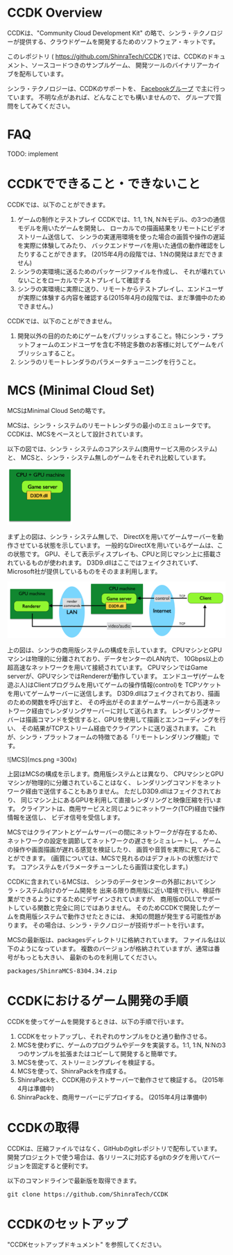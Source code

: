 # CCDK Overview

CCDKは、"Community Cloud Development Kit" の略で、シンラ・テクノロジーが提供する、クラウドゲームを開発するためのソフトウェア・キットです。

このレポジトリ ( <a href="https://github.com/ShinraTech/CCDK">https://github.com/ShinraTech/CCDK</a> )では、CCDKのドキュメント、ソースコードつきのサンプルゲーム、
開発ツールのバイナリアーカイブを配布しています。

シンラ・テクノロジーは、CCDKのサポートを、
<a href="https://www.facebook.com/pages/Shinra-Community-CDK/1613401802228319">Facebookグループ</a> で主に行っています。
不明な点があれば、どんなことでも構いませんので、
グループで質問をしてみてください。


FAQ
====
TODO: implement



CCDKでできること・できないこと
====
CCDKでは、以下のことができます。

1. ゲームの制作とテストプレイ
CCDKでは、1:1, 1:N, N:Nモデル、の3つの通信モデルを用いたゲームを開発し、
ローカルでの描画結果をリモートにビデオストリーム送信して、
シンラの実運用環境を使った場合の画質や操作の遅延を実際に体験してみたり、
バックエンドサーバを用いた通信の動作確認をしたりすることができます。
(2015年4月の段階では、1:Nの開発はまだできません)
2. シンラの実環境に送るためのパッケージファイルを作成し、
それが壊れていないことをローカルでテストプレイして確認する
3. シンラの実環境に実際に送り、リモートからテストプレイし、エンドユーザが実際に体験する内容を確認する(2015年4月の段階では、まだ準備中のためできません。)

CCDKでは、以下のことができません。
1. 開発以外の目的のためにゲームをパブリッシュすること。特にシンラ・プラットフォームのエンドユーザを含む不特定多数のお客様に対してゲームをパブリッシュすること。
2. シンラのリモートレンダラのパラメータチューニングを行うこと。



MCS  (Minimal Cloud Set)
====
MCSはMinimal Cloud Setの略です。

MCSは、シンラ・システムのリモートレンダラの最小のエミュレータです。
CCDKは、MCSをベースとして設計されています。

以下の図では、シンラ・システムのコアシステム(商用サービス用のシステム)と、
MCSと、シンラ・システム無しのゲームをそれぞれ比較しています。

<img src="without_shinra.png" width=150>



まず上の図は、シンラ・システム無しで、
DirectXを用いてゲームサーバーを動作させている状態を示しています。
一般的なDirectXを用いているゲームは、この状態です。
GPU、そして表示ディスプレイも、CPUと同じマシン上に搭載されているものが使われます。
D3D9.dllはここではフェイクされていず、Microsoft社が提供しているものをそのまま利用します。


![CoreSystem](coresystem.png)

上の図は、シンラの商用版システムの構成を示しています。
CPUマシンとGPUマシンは物理的に分離されており、データセンターのLAN内で、
10Gbps以上の超高速なネットワークを用いて接続されています。
CPUマシンではGame serverが、GPUマシンではRendererが動作しています。
エンドユーザ(ゲームを遊ぶ人)はClientプログラムを用いてゲームの操作情報(control)を
TCPソケットを用いてゲームサーバーに送信します。
D3D9.dllはフェイクされており、描画のための関数を呼び出すと、
その呼出がそのままゲームサーバーから高速ネットワーク経由でレンダリングサーバーに対して送られます。
レンダリングサーバーは描画コマンドを受信すると、GPUを使用して描画とエンコーディングを行い、
その結果がTCPストリーム経由でクライアントに送り返されます。
これが、シンラ・プラットフォームの特徴である「リモートレンダリング機能」です。

![MCS](mcs.png =300x)

上図はMCSの構成を示します。商用版システムとは異なり、
CPUマシンとGPUマシンが物理的に分離されていることはなく、
レンダリングコマンドをネットワーク経由で送信することもありません。
ただしD3D9.dllはフェイクされており、
同じマシン上にあるGPUを利用して直接レンダリングと映像圧縮を行います。
クライアントは、商用サービスと同じようにネットワーク(TCP)経由で操作情報を送信し、
ビデオ信号を受信します。

MCSではクライアントとゲームサーバーの間にネットワークが存在するため、
ネットワークの設定を調節してネットワークの遅さをシミュレートし、
ゲームの操作や画面描画が遅れる感覚を検証したり、
画質や音質を実際に見てみることができます。
(画質については、MCSで見れるのはデフォルトの状態だけです。
コアシステムをパラメータチューンしたら画質は変化します。)

CCDKに含まれているMCSは、
シンラのデータセンターの外部においてシンラ・システム向けのゲーム開発を
出来る限り商用版に近い環境で行い、検証作業ができるようにするためにデザインされていますが、
商用版のDLLでサポートしている関数と完全に同じではありません。
そのためCCDKで開発したゲームを商用版システムで動作させたときには、
未知の問題が発生する可能性があります。
その場合は、シンラ・テクノロジーが技術サポートを行います。


MCSの最新版は、packagesディレクトリに格納されています。
ファイル名は以下のようになっています。
複数のバージョンが格納されていますが、通常は番号がもっとも大きい、
最新のものを利用してください。

<pre>
packages/ShinraMCS-8304.34.zip
</pre>


CCDKにおけるゲーム開発の手順
====
CCDKを使ってゲームを開発するときは、以下の手順で行います。

1. CCDKをセットアップし、それぞれのサンプルをひと通り動作させる。
2. MCSを使わずに、ゲームのプログラムやデータを実装する。1:1, 1:N, N:Nの3つのサンプルを拡張またはコピーして開発すると簡単です。
3. MCSを使って、ストリーミングプレイを検証する。
4. MCSを使って、ShinraPackを作成する。
5. ShinraPackを、CCDK用のテストサーバーで動作させて検証する。 (2015年4月は準備中)
6. ShinraPackを、商用サーバーにデプロイする。  (2015年4月は準備中)



CCDKの取得
====
CCDKは、圧縮ファイルではなく、GitHubのgitレポジトリで配布しています。
開発プロジェクトで使う場合は、各リリースに対応するgitのタグを用いてバージョンを固定すると便利です。

以下のコマンドラインで最新版を取得できます。

<pre>git clone https://github.com/ShinraTech/CCDK</pre>


CCDKのセットアップ
===
"CCDKセットアップドキュメント" を参照してください。 
